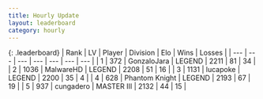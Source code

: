 ```yaml
---
title: Hourly Update
layout: leaderboard
category: hourly
---
```


{: .leaderboard}
| Rank | LV | Player | Division | Elo | Wins | Losses |
| --- | --- | --- | --- | --- | --- | --- |
| <span data-change="3">1</span> | 372 | <span title="ID: 650626">GonzaloJara</span> | LEGEND | <span data-change="20">2211</span> | <span data-change="3">81</span> | <span data-change="0">34</span> |
| <span data-change="-1">2</span> | 1036 | <span title="ID: 261794">MalwareHD</span> | LEGEND | <span data-change="0">2208</span> | <span data-change="0">51</span> | <span data-change="0">16</span> |
| <span data-change="-1">3</span> | 1131 | <span title="ID: 41925">lucapoke</span> | LEGEND | <span data-change="0">2200</span> | <span data-change="0">35</span> | <span data-change="0">4</span> |
| <span data-change="-1">4</span> | 628 | <span title="ID: 742939">Phantom Knight</span> | LEGEND | <span data-change="0">2193</span> | <span data-change="0">67</span> | <span data-change="0">19</span> |
| <span data-change="0">5</span> | 937 | <span title="ID: 54134">cungadero</span> | MASTER III | <span data-change="0">2132</span> | <span data-change="0">44</span> | <span data-change="0">15</span> |